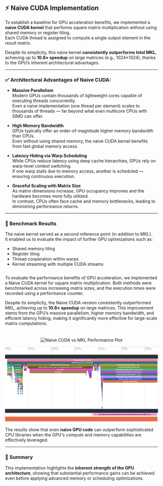 ## ⚡ Naive CUDA Implementation

To establish a baseline for GPU acceleration benefits, we implemented a **naive CUDA kernel** that performs square matrix multiplication without using shared memory or register tiling.  
Each CUDA thread is assigned to compute a single output element in the result matrix.

Despite its simplicity, this naive kernel **consistently outperforms Intel MKL**, achieving up to **10.8× speedup** on large matrices (e.g., 1024×1024), thanks to the GPU’s inherent architectural advantages.

---

### ✅ Architectural Advantages of Naive CUDA:

- **Massive Parallelism**  
  Modern GPUs contain thousands of lightweight cores capable of executing threads concurrently.  
  Even a naive implementation (one thread per element) scales to thousands of threads — far beyond what even multicore CPUs with SIMD can offer.

- **High Memory Bandwidth**  
  GPUs typically offer an order-of-magnitude higher memory bandwidth than CPUs.  
  Even without using shared memory, the naive CUDA kernel benefits from fast global memory access.

- **Latency Hiding via Warp Scheduling**  
  While CPUs reduce latency using deep cache hierarchies, GPUs rely on warp-level context switching.  
  If one warp stalls due to memory access, another is scheduled — ensuring continuous execution.

- **Graceful Scaling with Matrix Size**  
  As matrix dimensions increase, GPU occupancy improves and the hardware becomes more fully utilized.  
  In contrast, CPUs often face cache and memory bottlenecks, leading to diminishing performance returns.

---

### 🧪 Benchmark Results

The naive kernel served as a second reference point (in addition to MKL).  
It enabled us to evaluate the impact of further GPU optimizations such as:

- Shared memory tiling  
- Register tiling  
- Thread cooperation within warps  
- Kernel streaming with multiple CUDA streams
  
<div style="display: flex; flex-wrap: wrap; align-items: center; gap: 24px; margin: 1em 0;">
  <div style="flex: 1; min-width: 300px;">
    <p>
      To evaluate the performance benefits of GPU acceleration, we implemented a Naive CUDA kernel for square matrix multiplication.
      Both methods were benchmarked across increasing matrix sizes, and the execution times were recorded using a performance counter.
    </p>
    <p>
      Despite its simplicity, the Naive CUDA version consistently outperformed MKL, achieving up to
      <strong>10.8× speedup</strong> on large matrices.
      This improvement stems from the GPU’s massive parallelism, higher memory bandwidth, and efficient latency hiding,
      making it significantly more effective for large-scale matrix computations.
    </p>
  </div>
  <div style="flex: 1; min-width: 300px; text-align: center;">
    <img src="images/gragh1.png" alt="Naive CUDA vs MKL Performance Plot" style="max-width: 100%; height: auto;">
  </div>
</div>


![Performance Plot](images/flame1.png)

The results show that even **naive GPU code** can outperform sophisticated CPU libraries when the GPU's compute and memory capabilities are effectively leveraged.

---

### 📌 Summary

This implementation highlights the **inherent strength of the GPU architecture**, showing that substantial performance gains can be achieved even before applying advanced memory or scheduling optimizations.

